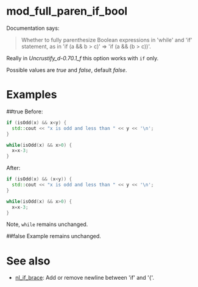 # mod_full_paren_if_bool

Documentation says:

> Whether to fully parenthesize Boolean expressions in 'while' and 'if' statement, as in 'if (a && b > c)' => 'if (a && (b > c))'.

Really in _Uncrustify_d-0.70.1_f_ this option works with `if` only.

Possible values are _true_ and _false_, default _false_.

# Examples

##true
Before:
```cpp
if (isOdd(x) && x<y) {
  std::cout << "x is odd and less than " << y << '\n';
}

while(isOdd(x) && x>0) {
  x=x-3;
}
```

After:
```cpp
if (isOdd(x) && (x<y)) {
  std::cout << "x is odd and less than " << y << '\n';
}

while(isOdd(x) && x>0) {
  x=x-3;
}
```
Note, `while` remains unchanged.

##false
Example remains unchanged.

# See also

* [nl_if_brace](../newline_options/nl_if_brace.md): Add or remove newline between 'if' and '{'.
